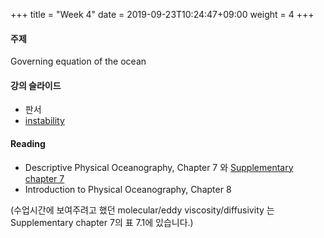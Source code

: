 +++
title = "Week 4"
date =  2019-09-23T10:24:47+09:00
weight = 4
+++

#### 주제

Governing equation of the ocean

#### 강의 슬라이드

+ 판서
+ [instability](https://yscec.yonsei.ac.kr/mod/lcms/download.php?id=1493795&fileid=486028)

#### Reading
+ Descriptive Physical Oceanography, Chapter 7 와 [Supplementary chapter 7](https://booksite.elsevier.com/DPO/chapter7.php)
+ Introduction to Physical Oceanography, Chapter 8

(수업시간에 보여주려고 했던 molecular/eddy viscosity/diffusivity 는 Supplementary chapter 7의 표 7.1에 있습니다.)
